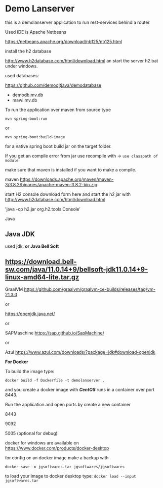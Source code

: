 Demo Lanserver
============================================================



this is a demolanserver application to 
run rest-services behind a router.



Used IDE is Apache Netbeans

https://netbeans.apache.org/download/nb125/nb125.html






install the h2 database

http://www.h2database.com/html/download.html
an start the server h2.bat under windows.



used databases:

https://github.com/demogitjava/demodatabase

- demodb.mv.db
- mawi.mv.db





To run the application over maven from source type

`mvn spring-boot:run`

or

`mvn spring-boot:build-image`

for a native spring boot build jar on the target folder.

If you get an compile error from jar use recompile with -> `use classpath of module`


make sure that maven is installed if you want to make a compile.

maven
https://downloads.apache.org/maven/maven-3/3.8.2/binaries/apache-maven-3.8.2-bin.zip



start H2 console
download form here and start the h2 jar with
http://www.h2database.com/html/download.html

'java -cp h2.jar org.h2.tools.Console'





Java 

Java JDK
----------------------------------------------

used jdk:
**or Java Bell Soft**

https://download.bell-sw.com/java/11.0.14+9/bellsoft-jdk11.0.14+9-linux-amd64-lite.tar.gz
----------------------------------------------


GraalVM
https://github.com/graalvm/graalvm-ce-builds/releases/tag/vm-21.3.0

or

https://openjdk.java.net/

or

SAPMaschine
https://sap.github.io/SapMachine/

or

Azul
https://www.azul.com/downloads/?package=jdk#download-openjdk


**For Docker** 

To build the image type:

`docker build -f Dockerfile -t demolanserver .`

and you create a docker image with ***CentOS*** 
runs in a container over port 8443.






Run the application and open ports by create a new container

8443

9092

5005 (optional for debug)



docker for windows are available on
https://www.docker.com/products/docker-desktop

for config on an docker image make a backup with

`docker save -o jgsoftwares.tar jgsoftwares/jgsoftwares`


to load your image to docker desktop type:
`docker load --input jgsoftwares.tar`

